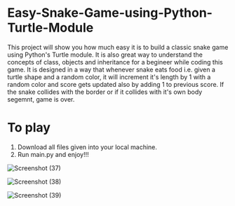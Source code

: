 # Easy-Snake-Game-using-Python-Turtle-Module

This project will show you how much easy it is to build a classic snake game using Python's Turtle module. 
It is also great way to understand the concepts of class, objects and inheritance for a begineer while coding this game. It is designed in a way that whenever snake
eats food i.e. given a turtle shape and a random color, it will increment it's length by 1 with a random color and score gets updated also by adding 1 to previous score. If the snake 
collides with the border or if it collides with it's own body segemnt, game is over.

# To play
1. Download all files given into your local machine.
2. Run main.py and enjoy!!!


![Screenshot (37)](https://user-images.githubusercontent.com/81207867/199570902-4f563017-bbd5-434b-a654-1d4773e3aaaf.jpg)

![Screenshot (38)](https://user-images.githubusercontent.com/81207867/199571619-571a8ea1-caf8-4e4e-90c3-46c867d4d688.jpg)

![Screenshot (39)](https://user-images.githubusercontent.com/81207867/199571653-9792584c-a644-408b-8888-bd6f35ccbe88.jpg)
